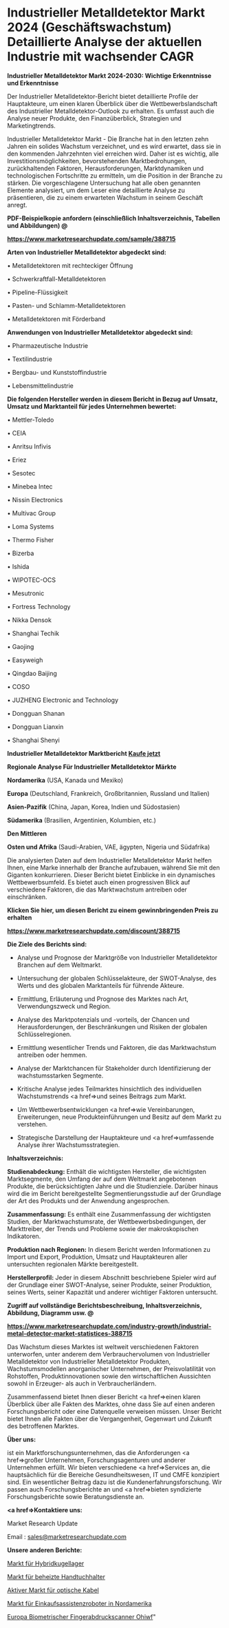 # Industrieller Metalldetektor Markt 2024 (Geschäftswachstum) Detaillierte Analyse der aktuellen Industrie mit wachsender CAGR

<strong>Industrieller Metalldetektor Markt 2024-2030: Wichtige Erkenntnisse und Erkenntnisse</strong>

Der Industrieller Metalldetektor-Bericht bietet detaillierte Profile der Hauptakteure, um einen klaren Überblick über die Wettbewerbslandschaft des Industrieller Metalldetektor-Outlook zu erhalten. Es umfasst auch die Analyse neuer Produkte, den Finanzüberblick, Strategien und Marketingtrends.

Industrieller Metalldetektor Markt - Die Branche hat in den letzten zehn Jahren ein solides Wachstum verzeichnet, und es wird erwartet, dass sie in den kommenden Jahrzehnten viel erreichen wird. Daher ist es wichtig, alle Investitionsmöglichkeiten, bevorstehenden Marktbedrohungen, zurückhaltenden Faktoren, Herausforderungen, Marktdynamiken und technologischen Fortschritte zu ermitteln, um die Position in der Branche zu stärken. Die vorgeschlagene Untersuchung hat alle oben genannten Elemente analysiert, um dem Leser eine detaillierte Analyse zu präsentieren, die zu einem erwarteten Wachstum in seinem Geschäft anregt.



<strong><b>PDF-Beispielkopie anfordern (einschließlich Inhaltsverzeichnis, Tabellen und Abbildungen) @ </b></strong>

<strong><a href=https://www.marketresearchupdate.com/sample/388715>

<strong>https://www.marketresearchupdate.com/sample/388715</u></a></strong></strong>



<strong>Arten von Industrieller Metalldetektor abgedeckt sind:</strong>

• Metalldetektoren mit rechteckiger Öffnung

• Schwerkraftfall-Metalldetektoren

• Pipeline-Flüssigkeit

• Pasten- und Schlamm-Metalldetektoren

• Metalldetektoren mit Förderband



<strong>Anwendungen von Industrieller Metalldetektor abgedeckt sind:</strong>

• Pharmazeutische Industrie

• Textilindustrie

• Bergbau- und Kunststoffindustrie

• Lebensmittelindustrie



<strong>Die folgenden Hersteller werden in diesem Bericht in Bezug auf Umsatz, Umsatz und Marktanteil für jedes Unternehmen bewertet:</strong>

• Mettler-Toledo

• CEIA

• Anritsu Infivis

• Eriez

• Sesotec

• Minebea Intec

• Nissin Electronics

• Multivac Group

• Loma Systems

• Thermo Fisher

• Bizerba

• Ishida

• WIPOTEC-OCS

• Mesutronic

• Fortress Technology

• Nikka Densok

• Shanghai Techik

• Gaojing

• Easyweigh

• Qingdao Baijing

• COSO

• JUZHENG Electronic and Technology

• Dongguan Shanan

• Dongguan Lianxin

• Shanghai Shenyi



<strong>Industrieller Metalldetektor Marktbericht <a href=https://www.marketresearchupdate.com/buynow/388715>Kaufe jetzt</a></strong>



<strong>Regionale Analyse Für Industrieller Metalldetektor Märkte</strong>



<strong>Nordamerika</strong> (USA, Kanada und Mexiko)



<strong>Europa</strong> (Deutschland, Frankreich, Großbritannien, Russland und Italien)



<strong>Asien-Pazifik</strong> (China, Japan, Korea, Indien und Südostasien)



<strong>Südamerika</strong> (Brasilien, Argentinien, Kolumbien, etc.)



<strong>Den Mittleren</strong> 

<strong>Osten und Afrika</strong> (Saudi-Arabien, VAE, ägypten, Nigeria und Südafrika)

Die analysierten Daten auf dem Industrieller Metalldetektor Markt helfen Ihnen, eine Marke innerhalb der Branche aufzubauen, während Sie mit den Giganten konkurrieren. Dieser Bericht bietet Einblicke in ein dynamisches Wettbewerbsumfeld. Es bietet auch einen progressiven Blick auf verschiedene Faktoren, die das Marktwachstum antreiben oder einschränken.



<strong>Klicken Sie hier, um diesen Bericht zu einem gewinnbringenden Preis zu erhalten
</strong>

<strong><a href=https://www.marketresearchupdate.com/discount/388715>https://www.marketresearchupdate.com/discount/388715</b></u></strong></a>



<strong>Die Ziele des Berichts sind:</strong>

- Analyse und Prognose der Marktgröße von Industrieller Metalldetektor Branchen auf dem Weltmarkt.

- Untersuchung der globalen Schlüsselakteure, der SWOT-Analyse, des Werts und des globalen Marktanteils für führende Akteure.

- Ermittlung, Erläuterung und Prognose des Marktes nach Art, Verwendungszweck und Region.

- Analyse des Marktpotenzials und -vorteils, der Chancen und Herausforderungen, der Beschränkungen und Risiken der globalen Schlüsselregionen.

- Ermittlung wesentlicher Trends und Faktoren, die das Marktwachstum antreiben oder hemmen.

- Analyse der Marktchancen für Stakeholder durch Identifizierung der wachstumsstarken Segmente.

- Kritische Analyse jedes Teilmarktes hinsichtlich des individuellen Wachstumstrends <a href=>und</a> seines Beitrags zum Markt.

- Um Wettbewerbsentwicklungen <a href=>wie</a> Vereinbarungen, Erweiterungen, neue Produkteinführungen und Besitz auf dem Markt zu verstehen.

- Strategische Darstellung der Hauptakteure und <a href=>umfas</a>sende Analyse ihrer Wachstumsstrategien.



<strong>Inhaltsverzeichnis:</strong>



<strong>Studienabdeckung:</strong> Enthält die wichtigsten Hersteller, die wichtigsten Marktsegmente, den Umfang der auf dem Weltmarkt angebotenen Produkte, die berücksichtigten Jahre und die Studienziele. Darüber hinaus wird die im Bericht bereitgestellte Segmentierungsstudie auf der Grundlage der Art des Produkts und der Anwendung angesprochen.



<strong>Zusammenfassung:</strong> Es enthält eine Zusammenfassung der wichtigsten Studien, der Marktwachstumsrate, der Wettbewerbsbedingungen, der Markttreiber, der Trends und Probleme sowie der makroskopischen Indikatoren.



<strong>Produktion nach Regionen:</strong> In diesem Bericht werden Informationen zu Import und Export, Produktion, Umsatz und Hauptakteuren aller untersuchten regionalen Märkte bereitgestellt.



<strong>Herstellerprofil:</strong> Jeder in diesem Abschnitt beschriebene Spieler wird auf der Grundlage einer SWOT-Analyse, seiner Produkte, seiner Produktion, seines Werts, seiner Kapazität und anderer wichtiger Faktoren untersucht.



<strong><b>Zugriff auf vollständige Berichtsbeschreibung, Inhaltsverzeichnis, Abbildung, Diagramm usw. @ </b></strong>

<strong><a href=https://www.marketresearchupdate.com/industry-growth/industrial-metal-detector-market-statistices-388715>https://www.marketresearchupdate.com/industry-growth/industrial-metal-detector-market-statistices-388715</a></strong>

Das Wachstum dieses Marktes ist weltweit verschiedenen Faktoren unterworfen, unter anderem dem Verbrauchervolumen von Industrieller Metalldetektor von Industrieller Metalldetektor Produkten, Wachstumsmodellen anorganischer Unternehmen, der Preisvolatilität von Rohstoffen, Produktinnovationen sowie den wirtschaftlichen Aussichten sowohl in Erzeuger- als auch in Verbraucherländern.

Zusammenfassend bietet Ihnen dieser Bericht <a href=>einen</a> klaren Überblick über alle Fakten des Marktes, ohne dass Sie auf einen anderen Forschungsbericht oder eine Datenquelle verweisen müssen. Unser Bericht bietet Ihnen alle Fakten über die Vergangenheit, Gegenwart und Zukunft des betroffenen Marktes.



<strong>Über uns:</strong>

 ist ein Marktforschungsunternehmen, das die Anforderungen <a href=>großer</a> Unternehmen, Forschungsagenturen und anderer Unternehmen erfüllt. Wir bieten verschiedene <a href=>Services</a> an, die hauptsächlich für die Bereiche Gesundheitswesen, IT und CMFE konzipiert sind. Ein wesentlicher Beitrag dazu ist die Kundenerfahrungsforschung. Wir passen auch Forschungsberichte an und <a href=>bieten</a> syndizierte Forschungsberichte sowie Beratungsdienste an.



<strong><a href=>Kontaktiere uns:</a></strong>

Market Research Update

Email : sales@marketresearchupdate.com



<strong>Unsere anderen Berichte:</strong>

<a href=https://www.linkedin.com/pulse/hybrid-ball-bearings-market-2023-size-growth>Markt für Hybridkugellager</a>

<a href=https://www.linkedin.com/pulse/heated-towel-rails-market-report-2023-top-company>Markt für beheizte Handtuchhalter</a>

<a href=https://www.linkedin.com/pulse/active-optical-cable-market-outlooks-2023-size>Aktiver Markt für optische Kabel</a>

<a href=https://www.linkedin.com/pulse/north-america-shopping-assistance-robots-market>Markt für Einkaufsassistenzroboter in Nordamerika</a>

<a href=https://www.linkedin.com/pulse/europe-biometric-fingerprint-scanner-ohiwf/>Europa Biometrischer Fingerabdruckscanner Ohiwf</a>"
